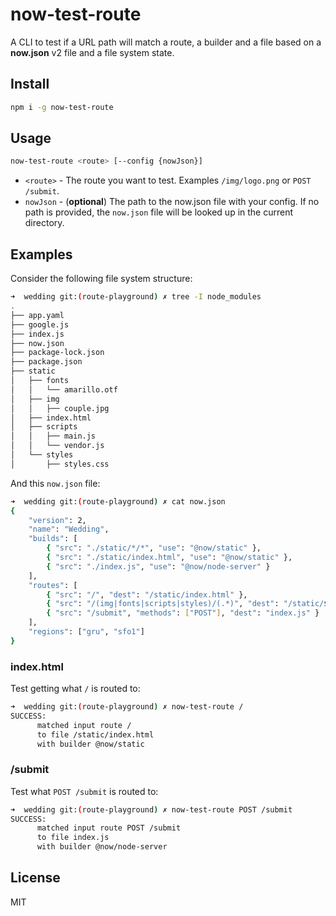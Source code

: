 # now-test-route
A CLI to test if a URL path will match a route, a builder and a file based on a **now.json** v2 file and a file system state.

## Install
```bash
npm i -g now-test-route
```

## Usage
```bash
now-test-route <route> [--config {nowJson}]
```

* `<route>` - The route you want to test. Examples `/img/logo.png` or `POST /submit`.
* `nowJson` - (**optional**) The path to the now.json file with your config. If no path is provided, the `now.json` file will be looked up in the current directory.

## Examples
Consider the following file system structure:
``` bash
➜  wedding git:(route-playground) ✗ tree -I node_modules
.
├── app.yaml
├── google.js
├── index.js
├── now.json
├── package-lock.json
├── package.json
├── static
│   ├── fonts
│   │   └── amarillo.otf
│   ├── img
│   │   ├── couple.jpg
│   ├── index.html
│   ├── scripts
│   │   ├── main.js
│   │   └── vendor.js
│   └── styles
│       ├── styles.css
```

And this `now.json` file:
```bash
➜  wedding git:(route-playground) ✗ cat now.json 
{
    "version": 2,
    "name": "Wedding",
    "builds": [
        { "src": "./static/*/*", "use": "@now/static" },
        { "src": "./static/index.html", "use": "@now/static" },
        { "src": "./index.js", "use": "@now/node-server" }
    ],
    "routes": [
        { "src": "/", "dest": "/static/index.html" },
        { "src": "/(img|fonts|scripts|styles)/(.*)", "dest": "/static/$1/$2" },
        { "src": "/submit", "methods": ["POST"], "dest": "index.js" }
    ],
    "regions": ["gru", "sfo1"]
}
```

### index.html
Test getting what `/` is routed to:
```bash
➜  wedding git:(route-playground) ✗ now-test-route /
SUCCESS: 
      matched input route / 
      to file /static/index.html 
      with builder @now/static
```

### /submit
Test what `POST /submit` is routed to:
```bash
➜  wedding git:(route-playground) ✗ now-test-route POST /submit
SUCCESS: 
      matched input route POST /submit 
      to file index.js 
      with builder @now/node-server
```

## License
MIT